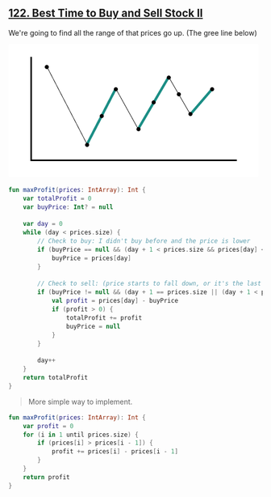 ## [122. Best Time to Buy and Sell Stock II](https://leetcode.com/problems/best-time-to-buy-and-sell-stock-ii/)

We're going to find all the range of that prices go up. (The gree line below)

![Prices Chart](../media/122.best-time-to-buy-and-sell-stock-ii.png)

```kotlin
fun maxProfit(prices: IntArray): Int {
    var totalProfit = 0
    var buyPrice: Int? = null

    var day = 0
    while (day < prices.size) {
        // Check to buy: I didn't buy before and the price is lower
        if (buyPrice == null && (day + 1 < prices.size && prices[day] < prices[day + 1])) {
            buyPrice = prices[day]
        }

        // Check to sell: (price starts to fall down, or it's the last trade day) and I bought before
        if (buyPrice != null && (day + 1 == prices.size || (day + 1 < prices.size && prices[day + 1] < prices[day]))) {
            val profit = prices[day] - buyPrice
            if (profit > 0) {
                totalProfit += profit
                buyPrice = null
            }
        }

        day++
    }
    return totalProfit
}  
```

> More simple way to implement.

```kotlin
fun maxProfit(prices: IntArray): Int {
    var profit = 0
    for (i in 1 until prices.size) {
        if (prices[i] > prices[i - 1]) {
            profit += prices[i] - prices[i - 1]
        }
    }
    return profit
}
```